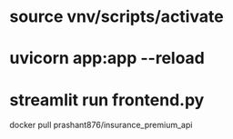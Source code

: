 # source vnv/scripts/activate

# uvicorn app:app --reload

# streamlit run frontend.py

docker pull prashant876/insurance_premium_api




<!-- 

git init – Start version control in your local folder

git remote add origin <repo-url> – Connect to GitHub

git pull origin main --allow-unrelated-histories – Safely pull GitHub repo content

🔧 Fix any merge conflicts (e.g., README)

git add . – Stage everything

git commit -m "Merge local with GitHub" – Save the merge

git push -u origin main – Push it!  

-->




<!---

You can target individual files too:
git add main.py
git commit -m "Improved model accuracy in main.py"
git push origin main

-->

